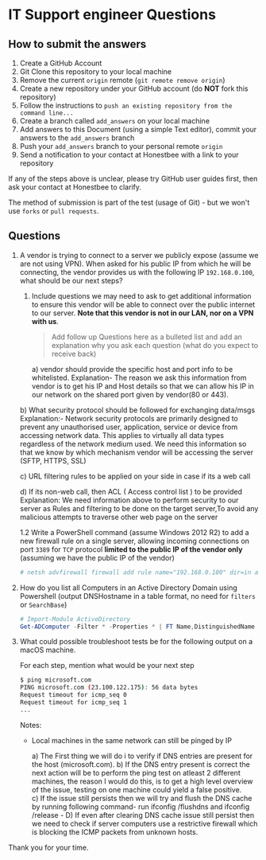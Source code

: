 # IT Support engineer Questions


## How to submit the answers

1. Create a GitHub Account
1. Git Clone this repository to your local machine
1. Remove the current `origin` remote (`git remote remove origin`)
1. Create a new repository under your GitHub account (do **NOT** fork this repository)
1. Follow the instructions to `push an existing repository from the command line...`
1. Create a branch called `add_answers` on your local machine
1. Add answers to this Document (using a simple Text editor), commit your answers to the `add_answers` branch
1. Push your `add_answers` branch to your personal remote `origin`
1. Send a notification to your contact at Honestbee with a link to your repository

If any of the steps above is unclear, please try GitHub user guides first, then ask your contact at Honestbee to clarify. 

The method of submission is part of the test (usage of Git) - but we won't use `forks` or `pull requests`. 

## Questions

1.  A vendor is trying to connect to a server we publicly expose (assume we are not using VPN). When asked for his public IP from which he will be connecting, the vendor provides us with the following IP `192.168.0.100`, what should be our next steps? 

    1.  Include questions we may need to ask to get additional information to ensure this vendor will be able to connect over the public internet to our server. __Note that this vendor is not in our LAN, nor on a VPN with us__.

        > Add follow up Questions here as a bulleted list and add an explanation why you ask each question (what do you expect to receive back)

        a) vendor should provide the specific host and port info to be whitelisted.
    Explanation- The reason we ask this information from vendor is to get his IP and Host details so that we can allow his IP in our network on the shared port given by vendor(80 or 443).

	b) What security protocol should be followed for exchanging data/msgs
    Explanation:-  Network security protocols are primarily designed to prevent any unauthorised user, application, service or device from accessing network data. This applies to virtually all data types regardless of the network medium used.
We need this information so that we know by which mechanism vendor will be accessing the server (SFTP, HTTPS, SSL)

	c) URL filtering rules to be applied on your side in case if its a web call

	d) If its non-web call, then ACL ( Access control list ) to be provided
    Explanation: We need information above to perform security to our server as Rules and filtering to be done on the target server,To avoid any malicious attempts to traverse other web page on the server
 



    1.2  Write a PowerShell command (assume Windows 2012 R2) to add a new firewall rule on a single server, allowing incoming connections on port `3389` for `TCP` protocol __limited to the public IP of the vendor only__ (assuming we have the public IP of the vendor)

    ```powershell
    # netsh advfirewall firewall add rule name="192.168.0.100" dir=in action=allow protocol=TCP localport=3389

    ```

2.  How do you list all Computers in an Active Directory Domain using Powershell (output DNSHostname in a table format, no need for `filters` or `SearchBase`)

    ```powershell
    # Import-Module ActiveDirectory  
    Get-ADComputer -Filter * -Properties * | FT Name,DistinguishedName -a | Export-CSV AllComputers.csv -NoTypeInformation -Encoding UTF8

    ```

3.  What could possible troubleshoot tests be for the following output on a macOS machine. 
    
    For each step, mention what would be your next step

    ```bash
    $ ping microsoft.com
    PING microsoft.com (23.100.122.175): 56 data bytes
    Request timeout for icmp_seq 0
    Request timeout for icmp_seq 1
    ...
    ```

    Notes:

    -   Local machines in the same network can still be pinged by IP
    
        a) The First thing we will do i to verify if DNS entries are present for the  host (microsoft.com).
	b) If the DNS entry present is correct the next action will be to perform the ping test on atleast 2 different machines, the reason I would do this, is to get a high level overview of the issue, testing on one machine could yield a false positive.     
	c) If the issue still persists then we will try and flush the DNS cache by running following command-  run ifconfig /flushdns and ifconfig /release - 
	D) If even after clearing DNS cache issue still persist then we need to check if server computers use a restrictive firewall which is blocking the ICMP packets from unknown hosts.

Thank you for your time.
